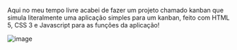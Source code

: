 Aqui no meu tempo livre acabei de fazer um projeto chamado kanban que simula literalmente uma aplicação simples para um kanban, feito com HTML 5, CSS 3 e Javascript para as funções da aplicação!


![image](https://github.com/user-attachments/assets/91cfb871-2afb-4260-ae82-1a239ef3a136)
